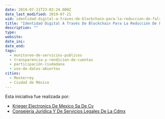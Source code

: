```yaml
---
date: 2019-07-21T23:02:24.000Z
date_last_modified: 2019-07-21
uid: identidad-digital-a-traves-de-blockchain-para-la-reduccion-de-falsificacion-y-corrupcion
title: "Identidad Digital A Través De Blockchain Para La Reducción De Falsificación Y Corrupción"
description: ""
type: 
website: 
date_ini: 
date_end: 
tags:
  - monitoreo-de-servicios-publicos
  - transparencia-y-rendicion-de-cuentas
  - participación-ciudadana
  - uso-de-datos-abiertos
cities: 
  - Monterrey
  - Ciudad de México
---
```


Esta iniciativa fue realizada por:

- [Krieger Electronics De Mexico Sa De Cv](/organizaciones/krieger-electronics-de-mexico-sa-de-cv)
- [Consejería Jurídica Y De Servicios Legales De La Cdmx](/organizaciones/consejeria-juridica-y-de-servicios-legales-de-la-cdmx)
